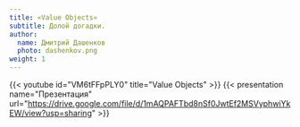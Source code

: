 ```yaml
---
title: «Value Objects»
subtitle: Долой догадки.
author:
  name: Дмитрий Дашенков
  photo: dashenkov.png
weight: 1
---
```


{{< youtube id="VM6tFFpPLY0" title="Value Objects" >}}
{{< presentation name="Презентация" url="https://drive.google.com/file/d/1mAQPAFTbd8nSf0JwtEf2MSVyphwiYkEW/view?usp=sharing" >}}
